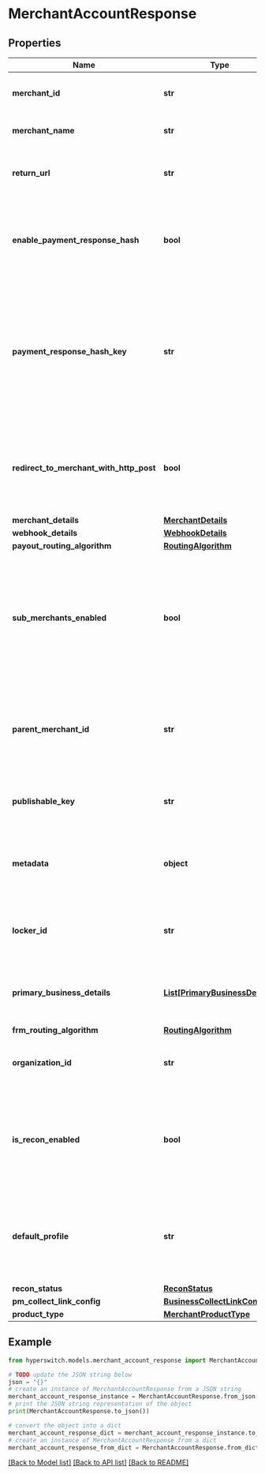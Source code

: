 # MerchantAccountResponse


## Properties

Name | Type | Description | Notes
------------ | ------------- | ------------- | -------------
**merchant_id** | **str** | The identifier for the Merchant Account | 
**merchant_name** | **str** | Name of the Merchant Account | [optional] 
**return_url** | **str** | The URL to redirect after completion of the payment | [optional] 
**enable_payment_response_hash** | **bool** | A boolean value to indicate if payment response hash needs to be enabled | [default to False]
**payment_response_hash_key** | **str** | Refers to the hash key used for calculating the signature for webhooks and redirect response. If the value is not provided, a value is automatically generated. | [optional] 
**redirect_to_merchant_with_http_post** | **bool** | A boolean value to indicate if redirect to merchant with http post needs to be enabled | [default to False]
**merchant_details** | [**MerchantDetails**](MerchantDetails.md) |  | [optional] 
**webhook_details** | [**WebhookDetails**](WebhookDetails.md) |  | [optional] 
**payout_routing_algorithm** | [**RoutingAlgorithm**](RoutingAlgorithm.md) |  | [optional] 
**sub_merchants_enabled** | **bool** | A boolean value to indicate if the merchant is a sub-merchant under a master or a parent merchant. By default, its value is false. | [optional] [default to False]
**parent_merchant_id** | **str** | Refers to the Parent Merchant ID if the merchant being created is a sub-merchant | [optional] 
**publishable_key** | **str** | API key that will be used for server side API access | [optional] 
**metadata** | **object** | Metadata is useful for storing additional, unstructured information on an object. | [optional] 
**locker_id** | **str** | An identifier for the vault used to store payment method information. | [optional] 
**primary_business_details** | [**List[PrimaryBusinessDetails]**](PrimaryBusinessDetails.md) | Details about the primary business unit of the merchant account | 
**frm_routing_algorithm** | [**RoutingAlgorithm**](RoutingAlgorithm.md) |  | [optional] 
**organization_id** | **str** | The organization id merchant is associated with | 
**is_recon_enabled** | **bool** | A boolean value to indicate if the merchant has recon service is enabled or not, by default value is false | 
**default_profile** | **str** | The default profile that must be used for creating merchant accounts and payments | [optional] 
**recon_status** | [**ReconStatus**](ReconStatus.md) |  | 
**pm_collect_link_config** | [**BusinessCollectLinkConfig**](BusinessCollectLinkConfig.md) |  | [optional] 
**product_type** | [**MerchantProductType**](MerchantProductType.md) |  | [optional] 

## Example

```python
from hyperswitch.models.merchant_account_response import MerchantAccountResponse

# TODO update the JSON string below
json = "{}"
# create an instance of MerchantAccountResponse from a JSON string
merchant_account_response_instance = MerchantAccountResponse.from_json(json)
# print the JSON string representation of the object
print(MerchantAccountResponse.to_json())

# convert the object into a dict
merchant_account_response_dict = merchant_account_response_instance.to_dict()
# create an instance of MerchantAccountResponse from a dict
merchant_account_response_from_dict = MerchantAccountResponse.from_dict(merchant_account_response_dict)
```
[[Back to Model list]](../README.md#documentation-for-models) [[Back to API list]](../README.md#documentation-for-api-endpoints) [[Back to README]](../README.md)


